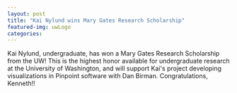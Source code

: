 ```yaml
---
layout: post
title: "Kai Nylund wins Mary Gates Research Scholarship"
featured-img: uwLogo
categories:
---
```


 Kai Nylund, undergraduate, has won a Mary Gates Research Scholarship from the UW! This is the highest honor available for undergraduate research at the University of Washington, and will support Kai's project developing visualizations in Pinpoint software with Dan Birman. Congratulations, Kenneth!!
